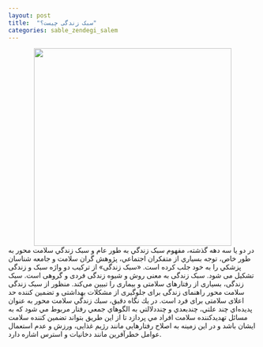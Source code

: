 ```yaml
---
layout: post
title:  "سبک زندگی چیست؟"
categories: sable_zendegi_salem
---
```

<img src="{{ site.baseurl }}/images/lifestyle.jpg" style="display: block;
margin-left: auto;
margin-right: auto;
width: 400px;">
در دو يا سه دهه گذشته، مفهوم سبک زندگي به طور عام و سبک زندگي سلامت محور به طور خاص، توجه بسياري از متفکران اجتماعي، پژوهش گران سلامت و جامعه شناسان پزشکي را به خود جلب کرده است. «سبک زندگی» از ترکیب دو واژه سبک  و زندگی تشکیل می شود. سبک زندگی به معنی روش و شیوه زندگی فردی و گروهی است. سبک زندگی، بسیاری از رفتارهای سلامتی و بیماری را تبیین می‌کند. منظور از سبک زندگی سلامت محور راهنمای زندگی برای جلوگیری از مشکلات بهداشتی و تضمین کننده حد اعلای سلامتی برای فرد است. در يك نگاه دقيق، سبك زندگي سلامت محور به عنوان پديده‌اي چند علتي، چندبعدي و چنددلالتي به الگوهاي جمعي رفتار مربوط مي شود كه به مسائل تهديدكننده سلامت افراد مي پردازد تا از اين طريق بتواند تضمين كننده سلامت ايشان باشد و در این زمینه به اصلاح رفتارهایی مانند رژیم غذایی، ورزش و عدم استعمال عوامل خطرآفرین مانند دخانیات و استرس اشاره دارد.

